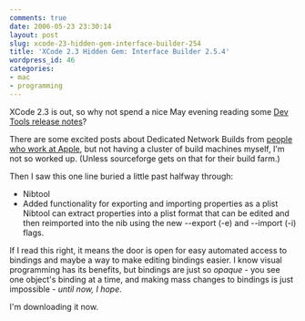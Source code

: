 ```yaml
---
comments: true
date: 2006-05-23 23:30:14
layout: post
slug: xcode-23-hidden-gem-interface-builder-254
title: 'XCode 2.3 Hidden Gem: Interface Builder 2.5.4'
wordpress_id: 46
categories:
- mac
- programming
---
```


XCode 2.3 is out, so why not spend a nice May evening reading some [Dev Tools release notes][0]?

There are some excited posts about Dedicated Network Builds from [people who work at Apple][1], but not having a cluster of build machines myself, I'm not so worked up. (Unless sourceforge gets on that for their build farm.)

Then I saw this one line buried a little past halfway through:

* Nibtool
 * Added functionality for exporting and importing properties as a plist
Nibtool can extract properties into a plist format that can be edited and then reimported into the nib using the new --export (-e) and --import (-i) flags.

If I read this right, it means the door is open for easy automated access to bindings and maybe a way to make editing bindings easier. I know visual programming has its benefits, but bindings are just so *opaque* - you see one object's binding at a time, and making mass changes to bindings is just impossible - *until now, I hope*.

I'm downloading it now.

[0]:http://developer.apple.com/tools/xcode/update.html
[1]:http://chanson.livejournal.com/145343.html
